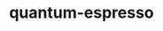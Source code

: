 ---
title: "quantum-espresso"
layout: cache
categories: [package, develop-2023-05-21]
meta: {"versions": ["7.1"], "compilers": ["gcc@=11.1.0", "gcc@=7.3.1"], "oss": ["amzn2", "ubuntu20.04"], "platforms": ["linux"], "targets": ["aarch64", "neoverse_n1", "ppc64le", "x86_64_v3"], "stacks": ["aws-ahug", "aws-ahug-aarch64", "aws-isc", "aws-isc-aarch64", "e4s", "e4s-power", "root"], "num_specs": 8, "num_specs_by_stack": {"root": 8, "aws-ahug-aarch64": 2, "aws-isc-aarch64": 2, "aws-isc": 1, "aws-ahug": 1, "e4s-power": 1, "e4s": 1}}
spec_details: [{"hash": "tbzt3ypqvi3morw647bfco3g6h3333mi", "compiler": "gcc@=7.3.1", "versions": ["7.1"], "os": "amzn2", "platform": "linux", "target": "aarch64", "variants": ["build_system=cmake", "build_type=Release", "~elpa", "+epw", "generator=make", "hdf5=none", "~ipo", "~libxc", "+mpi", "~nvtx", "+openmp", "+patch", "patches=5075f2d,e54d33e", "~qmcpack", "+scalapack"], "stacks": ["root", "aws-ahug-aarch64"], "size": "-", "tarball": "https://binaries.spack.io/releases/develop-2023-05-21/build_cache/linux-amzn2-aarch64/gcc-7.3.1/quantum-espresso-7.1/linux-amzn2-aarch64-gcc-7.3.1-quantum-espresso-7.1-tbzt3ypqvi3morw647bfco3g6h3333mi.spack"}, {"hash": "3dcoi7gsmoscd4bklrnzfcwnbpmgqu6q", "compiler": "gcc@=7.3.1", "versions": ["7.1"], "os": "amzn2", "platform": "linux", "target": "aarch64", "variants": ["build_system=cmake", "build_type=Release", "~elpa", "+epw", "generator=make", "hdf5=none", "~ipo", "~libxc", "+mpi", "~nvtx", "+openmp", "+patch", "patches=5075f2d,e54d33e", "~qmcpack", "+scalapack"], "stacks": ["root", "aws-isc-aarch64"], "size": "-", "tarball": "https://binaries.spack.io/releases/develop-2023-05-21/build_cache/linux-amzn2-aarch64/gcc-7.3.1/quantum-espresso-7.1/linux-amzn2-aarch64-gcc-7.3.1-quantum-espresso-7.1-3dcoi7gsmoscd4bklrnzfcwnbpmgqu6q.spack"}, {"hash": "wdbofjzoc3jx4zepq7wwfpwkamnyrklz", "compiler": "gcc@=7.3.1", "versions": ["7.1"], "os": "amzn2", "platform": "linux", "target": "neoverse_n1", "variants": ["build_system=cmake", "build_type=Release", "~elpa", "+epw", "generator=make", "hdf5=none", "~ipo", "~libxc", "+mpi", "~nvtx", "+openmp", "+patch", "patches=5075f2d,e54d33e", "~qmcpack", "+scalapack"], "stacks": ["root", "aws-isc-aarch64"], "size": "-", "tarball": "https://binaries.spack.io/releases/develop-2023-05-21/build_cache/linux-amzn2-neoverse_n1/gcc-7.3.1/quantum-espresso-7.1/linux-amzn2-neoverse_n1-gcc-7.3.1-quantum-espresso-7.1-wdbofjzoc3jx4zepq7wwfpwkamnyrklz.spack"}, {"hash": "4jydisfphcp42ygqz3vmomtrj2a7q6hz", "compiler": "gcc@=7.3.1", "versions": ["7.1"], "os": "amzn2", "platform": "linux", "target": "neoverse_n1", "variants": ["build_system=cmake", "build_type=Release", "~elpa", "+epw", "generator=make", "hdf5=none", "~ipo", "~libxc", "+mpi", "~nvtx", "+openmp", "+patch", "patches=5075f2d,e54d33e", "~qmcpack", "+scalapack"], "stacks": ["root", "aws-ahug-aarch64"], "size": "-", "tarball": "https://binaries.spack.io/releases/develop-2023-05-21/build_cache/linux-amzn2-neoverse_n1/gcc-7.3.1/quantum-espresso-7.1/linux-amzn2-neoverse_n1-gcc-7.3.1-quantum-espresso-7.1-4jydisfphcp42ygqz3vmomtrj2a7q6hz.spack"}, {"hash": "ngk5kv3pfhwmo3lrvws74ocyirfubepl", "compiler": "gcc@=7.3.1", "versions": ["7.1"], "os": "amzn2", "platform": "linux", "target": "x86_64_v3", "variants": ["build_system=cmake", "build_type=Release", "~elpa", "+epw", "generator=make", "hdf5=none", "~ipo", "~libxc", "+mpi", "~nvtx", "+openmp", "+patch", "patches=5075f2d,e54d33e", "~qmcpack", "+scalapack"], "stacks": ["aws-isc", "root"], "size": "-", "tarball": "https://binaries.spack.io/releases/develop-2023-05-21/build_cache/linux-amzn2-x86_64_v3/gcc-7.3.1/quantum-espresso-7.1/linux-amzn2-x86_64_v3-gcc-7.3.1-quantum-espresso-7.1-ngk5kv3pfhwmo3lrvws74ocyirfubepl.spack"}, {"hash": "4qaopalftoodpuv4hp4rvaxc5tzup2pg", "compiler": "gcc@=7.3.1", "versions": ["7.1"], "os": "amzn2", "platform": "linux", "target": "x86_64_v3", "variants": ["build_system=cmake", "build_type=Release", "~elpa", "+epw", "generator=make", "hdf5=none", "~ipo", "~libxc", "+mpi", "~nvtx", "+openmp", "+patch", "patches=5075f2d,e54d33e", "~qmcpack", "+scalapack"], "stacks": ["aws-ahug", "root"], "size": "-", "tarball": "https://binaries.spack.io/releases/develop-2023-05-21/build_cache/linux-amzn2-x86_64_v3/gcc-7.3.1/quantum-espresso-7.1/linux-amzn2-x86_64_v3-gcc-7.3.1-quantum-espresso-7.1-4qaopalftoodpuv4hp4rvaxc5tzup2pg.spack"}, {"hash": "ycsb5dwqw6rzw5pzwfpno43pesy7ecbn", "compiler": "gcc@=11.1.0", "versions": ["7.1"], "os": "ubuntu20.04", "platform": "linux", "target": "ppc64le", "variants": ["build_system=cmake", "build_type=Release", "~elpa", "+epw", "generator=make", "hdf5=none", "~ipo", "~libxc", "+mpi", "~nvtx", "+openmp", "+patch", "patches=5075f2d,e54d33e", "~qmcpack", "+scalapack"], "stacks": ["e4s-power", "root"], "size": "-", "tarball": "https://binaries.spack.io/releases/develop-2023-05-21/build_cache/linux-ubuntu20.04-ppc64le/gcc-11.1.0/quantum-espresso-7.1/linux-ubuntu20.04-ppc64le-gcc-11.1.0-quantum-espresso-7.1-ycsb5dwqw6rzw5pzwfpno43pesy7ecbn.spack"}, {"hash": "vf3gc3ajdztkqlmgswrb477iaic24uw6", "compiler": "gcc@=11.1.0", "versions": ["7.1"], "os": "ubuntu20.04", "platform": "linux", "target": "x86_64_v3", "variants": ["build_system=cmake", "build_type=Release", "~elpa", "+epw", "generator=make", "hdf5=none", "~ipo", "~libxc", "+mpi", "~nvtx", "+openmp", "+patch", "patches=5075f2d,e54d33e", "~qmcpack", "+scalapack"], "stacks": ["root", "e4s"], "size": "-", "tarball": "https://binaries.spack.io/releases/develop-2023-05-21/build_cache/linux-ubuntu20.04-x86_64_v3/gcc-11.1.0/quantum-espresso-7.1/linux-ubuntu20.04-x86_64_v3-gcc-11.1.0-quantum-espresso-7.1-vf3gc3ajdztkqlmgswrb477iaic24uw6.spack"}]
---